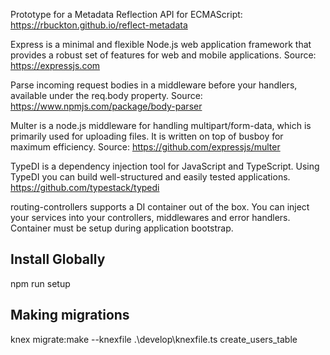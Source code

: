 Prototype for a Metadata Reflection API for ECMAScript: https://rbuckton.github.io/reflect-metadata

Express is a minimal and flexible Node.js web application framework that provides a robust set of features for web and mobile applications.
Source: https://expressjs.com

Parse incoming request bodies in a middleware before your handlers, available under the req.body property.
Source: https://www.npmjs.com/package/body-parser

Multer is a node.js middleware for handling multipart/form-data, which is primarily used for uploading files. It is written on top of busboy for maximum efficiency.
Source: https://github.com/expressjs/multer

TypeDI is a dependency injection tool for JavaScript and TypeScript. Using TypeDI you can build well-structured and easily tested applications.
https://github.com/typestack/typedi

routing-controllers supports a DI container out of the box. You can inject your services into your controllers, middlewares and error handlers. Container must be setup during application bootstrap.


## Install Globally

npm run setup

## Making migrations 

knex migrate:make --knexfile .\develop\knexfile.ts create_users_table